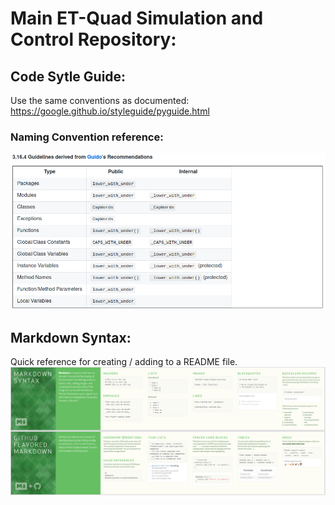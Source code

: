 #  Main ET-Quad Simulation and Control Repository:

## Code Sytle Guide:
Use the same conventions as documented: https://google.github.io/styleguide/pyguide.html

### Naming Convention reference:
![Naming Reference](/images/naming_convention_reference.png)

## Markdown Syntax:
Quick reference for creating / adding to a README file.
![Markdown Reference](/images/markdown_reference.png)
